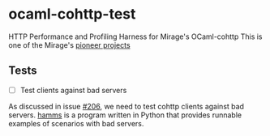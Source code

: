 ocaml-cohttp-test
=================

HTTP Performance and Profiling Harness for Mirage's OCaml-cohttp
This is one of the Mirage's [pioneer projects](https://github.com/mirage/mirage-www/wiki/Pioneer-Projects)

## Tests

  - [ ] Test clients against bad servers

  As discussed in issue [#206](https://github.com/mirage/ocaml-cohttp/issues/206),
  we need to test cohttp clients against bad servers.
  [hamms](https://github.com/kevinburke/hamms) is a program written in Python that
  provides runnable examples of scenarios with bad servers.
